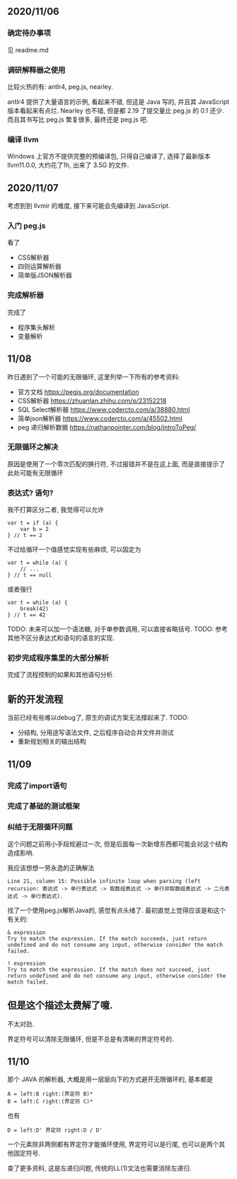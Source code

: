 ## 2020/11/06
### 确定待办事项
见 readme.md 

### 调研解释器之使用
比较火热的有: antlr4, peg.js, nearley.  

antlr4 提供了大量语言的示例, 看起来不错, 但这是 Java 写的, 并且其 JavaScript 版本看起来有点烂. 
Nearley 也不错, 但是都 2.19 了提交量比 peg.js 的 0.1 还少. 而且其书写比 peg.js 繁复很多, 最终还是 peg.js 吧. 

### 编译 llvm
Windows 上官方不提供完整的预编译包, 只得自己编译了, 选择了最新版本 llvm11.0.0, 大约花了1h, 出来了 3.5G 的文件.

## 2020/11/07
考虑到到 llvmir 的难度, 接下来可能会先编译到 JavaScript.  

### 入门 peg.js
看了
- CSS解析器
- 四则运算解析器
- 简单版JSON解析器

### 完成解析器
完成了
- 程序集头解析
- 变量解析

## 11/08
昨日遇到了一个可能的无限循环, 这里列举一下所有的参考资料: 
- 官方文档 https://pegjs.org/documentation
- CSS解析器 https://zhuanlan.zhihu.com/p/23152218
- SQL Select解析器 https://www.codercto.com/a/38880.html
- 简单json解析器 https://www.codercto.com/a/45502.html
- peg 递归解析数据 https://nathanpointer.com/blog/introToPeg/

### 无限循环之解决
原因是使用了一个零次匹配的换行符, 不过报错并不是在这上面, 而是直接提示了此处可能有无限循环

### 表达式? 语句?
我不打算区分二者, 我觉得可以允许
```
var t = if (a) {
    var b = 2
} // t == 2
```
不过给循环一个值感觉实现有些麻烦, 可以固定为
```
var t = while (a) {
    // ...
} // t == null
```
或者强行
```
var t = while (a) {
    break(42)
} // t == 42

```
TODO: 未来可以加一个语法糖, 对于单参数调用, 可以直接省略括号.
TODO: 参考其他不区分表达式和语句的语言的实现. 

### 初步完成程序集里的大部分解析
完成了流程控制的如果和其他语句分析.

## 新的开发流程
当前已经有些难以debug了, 原生的调试方案无法撑起来了. 
TODO: 
- 分结构, 分用途写语法文件, 之后程序自动合并文件并测试
- 重新规划相关的输出结构

## 11/09

### 完成了import语句
### 完成了基础的测试框架
### 纠结于无限循环问题
这个问题之前用小手段规避过一次, 但是后面每一次新增东西都可能会对这个结构造成影响. 

我应该想想一劳永逸的正确解法
```
Line 21, column 15: Possible infinite loop when parsing (left recursion: 表达式 -> 单行表达式 -> 取数组表达式 -> 单行非取数组表达式 -> 二元表达式 -> 单行表达式).
```

找了一个使用peg.js解析Java的, 感觉有点头绪了. 最初直觉上觉得应该是和这个有关的:
```
& expression
Try to match the expression. If the match succeeds, just return undefined and do not consume any input, otherwise consider the match failed.

! expression
Try to match the expression. If the match does not succeed, just return undefined and do not consume any input, otherwise consider the match failed.
```
但是这个描述太费解了噫.
---
不太对劲.

界定符号可以清除无限循环, 但是不总是有清晰的界定符号的.

## 11/10
那个 JAVA 的解析器, 大概是用一层层向下的方式避开无限循环的, 基本都是
```
A = left:B right:(界定符 B)*
B = left:C right:(界定符 C)*
```
也有
```
D = left:D' 界定符 right:D / D'
```
一个元素除非两侧都有界定符才能循环使用, 界定符可以是行尾, 也可以是两个其他固定符号.



查了更多资料, 这是左递归问题, 传统的LL(1)文法也需要消除左递归. 

